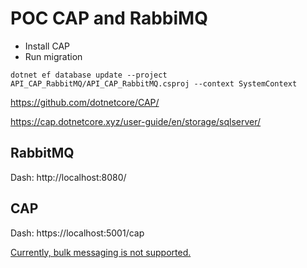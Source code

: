 # POC CAP and RabbiMQ

- Install CAP
- Run migration

```
dotnet ef database update --project API_CAP_RabbitMQ/API_CAP_RabbitMQ.csproj --context SystemContext
```

https://github.com/dotnetcore/CAP/

https://cap.dotnetcore.xyz/user-guide/en/storage/sqlserver/


## RabbitMQ

Dash: http://localhost:8080/

## CAP

Dash: https://localhost:5001/cap

[Currently, bulk messaging is not supported.](https://cap.dotnetcore.xyz/user-guide/en/cap/messaging/#scheduling)
